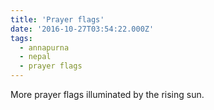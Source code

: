 ```yaml
---
title: 'Prayer flags'
date: '2016-10-27T03:54:22.000Z'
tags:
  - annapurna
  - nepal
  - prayer flags
---
```


More prayer flags illuminated by the rising sun.
